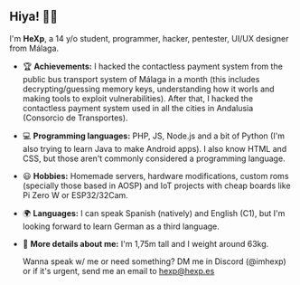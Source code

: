 ## Hiya! 👋🔥

I'm **HeXp**, a 14 y/o student, programmer, hacker, pentester, UI/UX designer from Málaga.

- 🏆 **Achievements:** I hacked the contactless payment system from the public bus transport system of Málaga in a month (this includes decrypting/guessing memory keys, understanding how it worls and making tools to exploit vulnerabilities). After that, I hacked the contactless payment system used in all the cities in Andalusia (Consorcio de Transportes).
- 💻 **Programming languages:** PHP, JS, Node.js and a bit of Python (I'm also trying to learn Java to make Android apps). I also know HTML and CSS, but those aren't commonly considered a programming language.
- 😃 **Hobbies:** Homemade servers, hardware modifications, custom roms (specially those based in AOSP) and IoT projects with cheap boards like Pi Zero W or ESP32/32Cam.
- 🌍 **Languages:** I can speak Spanish (natively) and English (C1), but I'm looking forward to learn German as a third language.
- 💁 **More details about me:** I'm 1,75m tall and I weight around 63kg.

  Wanna speak w/ me or need something? DM me in Discord (@imhexp) or if it's urgent, send me an email to hexp@hexp.es
 

